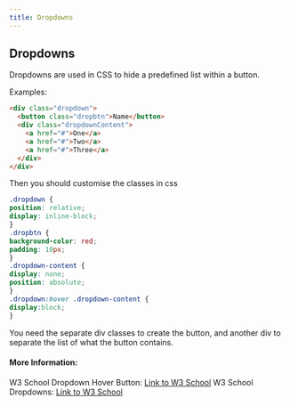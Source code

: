 ```yaml
---
title: Dropdowns
---
```

## Dropdowns
Dropdowns are used in CSS to hide a predefined list within a button.

Examples:
```html
<div class="dropdown">
  <button class="dropbtn">Name</button>
  <div class="dropdownContent">
    <a href="#">One</a>
    <a href="#">Two</a>
    <a href="#">Three</a>
  </div>
</div>
```
Then you should customise the classes in css
```css
.dropdown {
position: relative;
display: inline-block;
}
.dropbtn {
background-color: red;
padding: 10px;
}
.dropdown-content {
display: none;
position: absolute;
}
.dropdown:hover .dropdown-content {
display:block;
}
```
You need the separate div classes to create the button, and another div to separate the list of what the button contains.

#### More Information:
<!-- Please add any articles you think might be helpful to read before writing the article -->
W3 School Dropdown Hover Button: <a href="https://www.w3schools.com/howto/howto_css_dropdown.asp">Link to W3 School</a>
W3 School Dropdowns: <a href="https://www.w3schools.com/css/css_dropdowns.asp">Link to W3 School</a>
